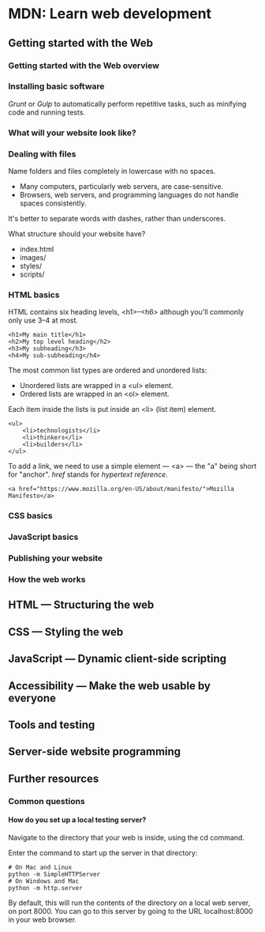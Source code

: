 # MDN: Learn web development

## Getting started with the Web

### Getting started with the Web overview

### Installing basic software

*Grunt* or *Gulp* to automatically perform repetitive tasks, such as minifying code and running tests.

### What will your website look like?

### Dealing with files

Name folders and files completely in lowercase with no spaces.

* Many computers, particularly web servers, are case-sensitive.
* Browsers, web servers, and programming languages do not handle spaces consistently.

It's better to separate words with dashes, rather than underscores.

What structure should your website have?

* index.html
* images/
* styles/
* scripts/

### HTML basics

HTML contains six heading levels, \<h1\>–\<h6\> although you'll commonly only use 3–4 at most.

    <h1>My main title</h1>
    <h2>My top level heading</h2>
    <h3>My subheading</h3>
    <h4>My sub-subheading</h4>

The most common list types are ordered and unordered lists:

* Unordered lists are wrapped in a \<ul\> element.
* Ordered lists are wrapped in an \<ol\> element.

Each item inside the lists is put inside an \<li\> (list item) element.

    <ul> 
        <li>technologists</li>
        <li>thinkers</li>
        <li>builders</li>
    </ul>

To add a link, we need to use a simple element — \<a\> — the "a" being short for "anchor". *href* stands for *hypertext reference*.

    <a href="https://www.mozilla.org/en-US/about/manifesto/">Mozilla Manifesto</a>

### CSS basics

### JavaScript basics

### Publishing your website

### How the web works

## HTML — Structuring the web

## CSS — Styling the web

## JavaScript — Dynamic client-side scripting

## Accessibility — Make the web usable by everyone

## Tools and testing

## Server-side website programming

## Further resources

### Common questions

#### How do you set up a local testing server?

Navigate to the directory that your web is inside, using the cd command.

Enter the command to start up the server in that directory:

    # On Mac and Linux
    python -m SimpleHTTPServer
    # On Windows and Mac
    python -m http.server

By default, this will run the contents of the directory on a local web server, on port 8000. You can go to this server by going to the URL localhost:8000 in your web browser.
